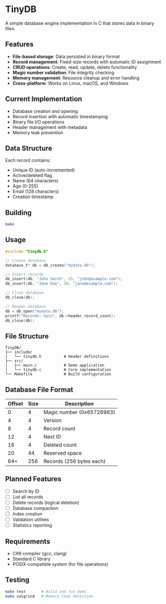 # TinyDB

A simple database engine implementation in C that stores data in binary files.

## Features

- **File-based storage**: Data persisted in binary format
- **Record management**: Fixed-size records with automatic ID assignment
- **CRUD operations**: Create, read, update, delete functionality
- **Magic number validation**: File integrity checking
- **Memory management**: Resource cleanup and error handling
- **Cross-platform**: Works on Linux, macOS, and Windows

## Current Implementation

- Database creation and opening
- Record insertion with automatic timestamping
- Binary file I/O operations
- Header management with metadata
- Memory leak prevention

## Data Structure

Each record contains:
- Unique ID (auto-incremented)
- Active/deleted flag
- Name (64 characters)
- Age (0-255)
- Email (128 characters)
- Creation timestamp

## Building

```bash
make
```

## Usage

```c
#include "tinydb.h"

// Create database
database_t* db = db_create("mydata.db");

// Insert records
db_insert(db, "John Smith", 25, "john@example.com");
db_insert(db, "Jane Doe", 30, "jane@example.com");

// Close database
db_close(db);

// Reopen database
db = db_open("mydata.db");
printf("Records: %u\n", db->header.record_count);
db_close(db);
```

## File Structure

```
TinyDB/
├── include/
│   └── tinydb.h          # Header definitions
├── src/
│   ├── main.c            # Demo application
│   └── tinydb.c          # Core implementation
└── Makefile              # Build configuration
```

## Database File Format

| Offset | Size | Description |
|--------|------|-------------|
| 0      | 4    | Magic number (0x65726963) |
| 4      | 4    | Version |
| 8      | 4    | Record count |
| 12     | 4    | Next ID |
| 16     | 4    | Deleted count |
| 20     | 44   | Reserved space |
| 64+    | 256  | Records (256 bytes each) |

## Planned Features

- [ ] Search by ID
- [ ] List all records
- [ ] Delete records (logical deletion)
- [ ] Database compaction
- [ ] Index creation
- [ ] Validation utilities
- [ ] Statistics reporting

## Requirements

- C99 compiler (gcc, clang)
- Standard C library
- POSIX-compatible system (for file operations)

## Testing

```bash
make test       # Build and run demo
make valgrind   # Memory leak detection
```
